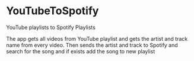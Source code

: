 # YouTubeToSpotify
YouTube playlists to Spotify Playlists

The app gets all videos from YouTube playlist and gets the artist and track name from every video. 
Then sends the artist and track to Spotify and search for the song and if exists add the song to new playlist
